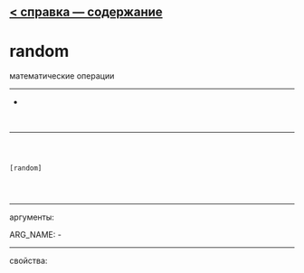 [< справка — содержание](ceammc_lib.html)
---

# random


математические операции

---

-
<br>


---


```



[random]


            
```

---
аргументы:

ARG_NAME: -<br>

---
свойства:


